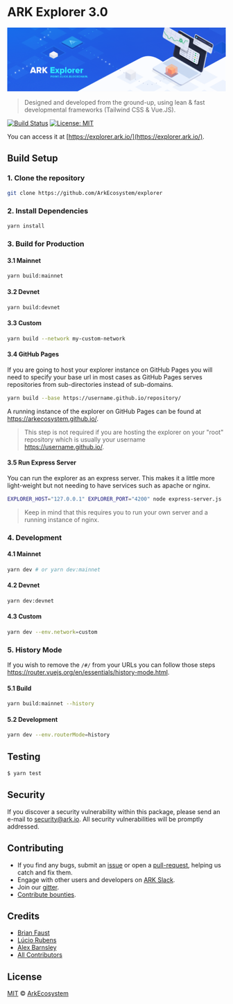 # ARK Explorer 3.0

<p align="center">
    <img src="/ARKExplorer.png" />
</p>

> Designed and developed from the ground-up, using lean & fast developmental frameworks (Tailwind CSS & Vue.JS).

[![Build Status](https://badgen.now.sh/travis/ArkEcosystem/explorer/master)](https://travis-ci.org/ArkEcosystem/explorer)
[![License: MIT](https://badgen.now.sh/badge/license/MIT/green)](https://opensource.org/licenses/MIT)

You can access it at [https://explorer.ark.io/](https://explorer.ark.io/).

## Build Setup

### 1. Clone the repository

```bash
git clone https://github.com/ArkEcosystem/explorer
```

### 2. Install Dependencies

```bash
yarn install
```

### 3. Build for Production

#### 3.1 Mainnet

```bash
yarn build:mainnet
```

#### 3.2 Devnet

```bash
yarn build:devnet
```

#### 3.3 Custom

```bash
yarn build --network my-custom-network
```

#### 3.4 GitHub Pages

If you are going to host your explorer instance on GitHub Pages you will need to specify your base url in most cases as GitHub Pages serves repositories from sub-directories instead of sub-domains.

```bash
yarn build --base https://username.github.io/repository/
```

A running instance of the explorer on GitHub Pages can be found at https://arkecosystem.github.io/.

> This step is not required if you are hosting the explorer on your "root" repository which is usually your username https://username.github.io/.

#### 3.5 Run Express Server

You can run the explorer as an express server. This makes it a little more light-weight but not needing to have services such as apache or nginx.

```bash
EXPLORER_HOST="127.0.0.1" EXPLORER_PORT="4200" node express-server.js
```

> Keep in mind that this requires you to run your own server and a running instance of nginx.

### 4. Development

#### 4.1 Mainnet

```bash
yarn dev # or yarn dev:mainnet
```

#### 4.2 Devnet

```bash
yarn dev:devnet
```

#### 4.3 Custom

```bash
yarn dev --env.network=custom
```

### 5. History Mode

If you wish to remove the `/#/` from your URLs you can follow those steps https://router.vuejs.org/en/essentials/history-mode.html.

#### 5.1 Build

```bash
yarn build:mainnet --history
```

#### 5.2 Development

```bash
yarn dev --env.routerMode=history
```

## Testing

``` bash
$ yarn test
```

## Security

If you discover a security vulnerability within this package, please send an e-mail to security@ark.io. All security vulnerabilities will be promptly addressed.

## Contributing

* If you find any bugs, submit an [issue](../../issues) or open a [pull-request](../../pulls), helping us catch and fix them.
* Engage with other users and developers on [ARK Slack](https://ark.io/slack/).
* Join our [gitter](https://gitter.im/ark-developers/Lobby).
* [Contribute bounties](https://github.com/ArkEcosystem/ARK-Bounty-Program).

## Credits

- [Brian Faust](https://github.com/faustbrian)
- [Lúcio Rubens](https://github.com/luciorubeens)
- [Alex Barnsley](https://github.com/alexbarnsley)
- [All Contributors](../../contributors)

## License

[MIT](LICENSE) © [ArkEcosystem](https://ark.io)
